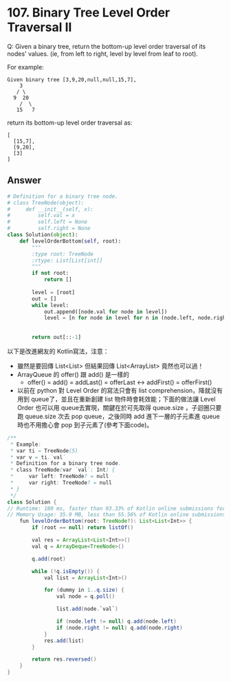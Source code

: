 # 107. Binary Tree Level Order Traversal II
Q: Given a binary tree, return the bottom-up level order traversal of its nodes' values. (ie, from left to right, level by level from leaf to root).

For example:
```
Given binary tree [3,9,20,null,null,15,7],
    3
   / \
  9  20
    /  \
   15   7
```
return its bottom-up level order traversal as:
```
[
  [15,7],
  [9,20],
  [3]
]
```
## Answer

```python
# Definition for a binary tree node.
# class TreeNode(object):
#     def __init__(self, x):
#         self.val = x
#         self.left = None
#         self.right = None
class Solution(object):
    def levelOrderBottom(self, root):
        """
        :type root: TreeNode
        :rtype: List[List[int]]
        """
        if not root:
            return []
        
        level = [root]
        out = []        
        while level:
            out.append([node.val for node in level])
            level = [n for node in level for n in (node.left, node.right) if n]
            
            
        return out[::-1]
```

以下是改進網友的 Kotlin寫法，注意：
* 雖然是要回傳 List<List<Int>> 但結果回傳 List<ArrayList<Int>> 竟然也可以過！
* ArrayQueue 的 offer() 跟 add() 是一樣的
    * offer() = add() = addLast() = offerLast <-> addFirst() = offerFirst()
* 以前在 python 對 Level Order 的寫法只會有 list comprehension，降就沒有用到 queue了，並且在重新創建 list 物件時會耗效能；下面的做法讓 Level Order 也可以用 queue去實現，關鍵在於可先取得 queue.size ，子迴圈只要跑 queue.size 次去 pop queue，之後同時 add 進下一層的子元素進 queue 時也不用擔心會 pop 到子元素了(參考下面code)。

```java kotlin
/**
 * Example:
 * var ti = TreeNode(5)
 * var v = ti.`val`
 * Definition for a binary tree node.
 * class TreeNode(var `val`: Int) {
 *     var left: TreeNode? = null
 *     var right: TreeNode? = null
 * }
 */
class Solution {
// Runtime: 180 ms, faster than 93.33% of Kotlin online submissions for Binary Tree Level Order Traversal II.
// Memory Usage: 35.9 MB, less than 55.56% of Kotlin online submissions for Binary Tree Level Order Traversal II.
    fun levelOrderBottom(root: TreeNode?): List<List<Int>> {
        if (root == null) return listOf()

        val res = ArrayList<List<Int>>()
        val q = ArrayDeque<TreeNode>()

        q.add(root)

        while (!q.isEmpty()) {
            val list = ArrayList<Int>()

            for (dummy in 1..q.size) {
                val node = q.poll()

                list.add(node.`val`)

                if (node.left != null) q.add(node.left)
                if (node.right != null) q.add(node.right)
            }
            res.add(list)
        }

        return res.reversed()
    }
}
```
